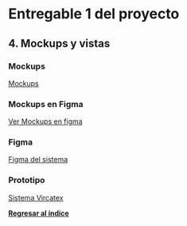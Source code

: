 # Entregable 1 del proyecto

## 4. Mockups y vistas

### Mockups

[Mockups](Entregable%201/Mockups/mockups.md)


### Mockups en Figma

[Ver Mockups en figma](Entregable%201/Mockups%20-%20Figma/figma.md)


### Figma

[Figma del sistema](https://www.figma.com/file/830jiRxDHKktRks42E4usn/Sistema-Vircatex?type=design&node-id=112%3A3194&mode=design&t=oRhMYmKNsV6Gacf9-1)


### Prototipo

[Sistema Vircatex](https://www.figma.com/proto/830jiRxDHKktRks42E4usn/Sistema-Vircatex?type=design&node-id=112-5477&t=Mdt0OrL9vlecL5W3-1&scaling=min-zoom&page-id=0%3A1&starting-point-node-id=112%3A5477&mode=design)

**[Regresar al índice](../README.md)**
